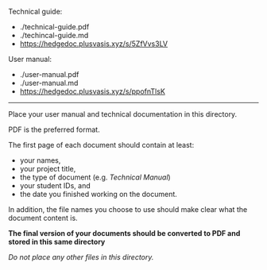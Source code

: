 Technical guide:
- ./technical-guide.pdf
- ./techincal-guide.md
- https://hedgedoc.plusvasis.xyz/s/5ZfVvs3LV  

User manual:
- ./user-manual.pdf
- ./user-manual.md
- https://hedgedoc.plusvasis.xyz/s/ppofnTlsK

---

Place your user manual and technical documentation in this directory.

PDF is the preferred format.

The first page of each document should contain at least:

- your names,
- your project title,
- the type of document (e.g. *Technical Manual*)
- your student IDs, and
- the date you finished working on the document.

In addition, the file names you choose to use should make clear what the document content is.

**The final version of your documents should be converted to PDF and stored in this same directory**

*Do not place any other files in this directory.*
